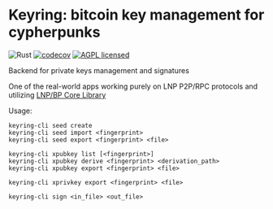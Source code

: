 # Keyring: bitcoin key management for cypherpunks

![Rust](https://github.com/pandoracore/keyring/workflows/Rust/badge.svg)
[![codecov](https://codecov.io/gh/pandoracore/keyring/branch/master/graph/badge.svg)](https://codecov.io/gh/pandoracore/keyring)
[![AGPL licensed](https://img.shields.io/badge/license-AGPL-green.svg)](./LICENSE)

Backend for private keys management and signatures

One of the real-world apps working purely on LNP P2P/RPC protocols and 
utilizing [LNP/BP Core Library](https://github.com/LNP-BP/rust-lnpbp)

Usage:

    keyring-cli seed create
    keyring-cli seed import <fingerprint>
    keyring-cli seed export <fingerprint> <file>

    keyring-cli xpubkey list [<fingerprint>]
    keyring-cli xpubkey derive <fingerprint> <derivation_path>
    keyring-cli xpubkey export <fingerprint> <file>

    keyring-cli xprivkey export <fingerprint> <file>
    
    keyring-cli sign <in_file> <out_file>
